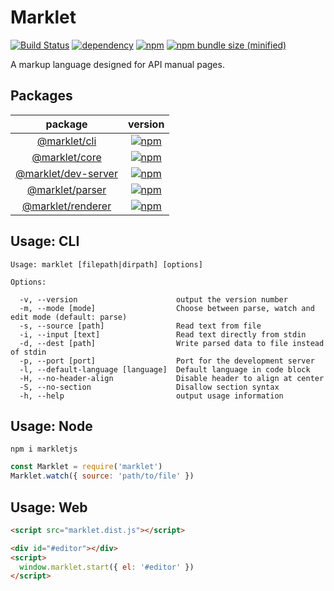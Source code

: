 # Marklet

[![Build Status](https://travis-ci.com/obstudio/Marklet.svg?branch=dev)](https://travis-ci.com/obstudio/Marklet)
[![dependency](https://img.shields.io/david/obstudio/Marklet.svg)](https://github.com/obstudio/Marklet/blob/master/package.json)
[![npm](https://img.shields.io/npm/v/markletjs.svg)](https://www.npmjs.com/package/markletjs)
[![npm bundle size (minified)](https://img.shields.io/bundlephobia/min/markletjs.svg)](https://www.npmjs.com/package/markletjs)

A markup language designed for API manual pages.

## Packages

| package | version |
|:-------:|:-------:|
|[@marklet/cli](https://github.com/obstudio/Marklet/tree/master/packages/cli)|[![npm](https://img.shields.io/npm/v/@marklet/cli.svg)](https://www.npmjs.com/package/@marklet/cli)|
|[@marklet/core](https://github.com/obstudio/Marklet/tree/master/packages/core)|[![npm](https://img.shields.io/npm/v/@marklet/core.svg)](https://www.npmjs.com/package/@marklet/core)|
|[@marklet/dev-server](https://github.com/obstudio/Marklet/tree/master/packages/dev-server)|[![npm](https://img.shields.io/npm/v/@marklet/dev-server.svg)](https://www.npmjs.com/package/@marklet/dev-server)|
|[@marklet/parser](https://github.com/obstudio/Marklet/tree/master/packages/parser)|[![npm](https://img.shields.io/npm/v/@marklet/parser.svg)](https://www.npmjs.com/package/@marklet/parser)|
|[@marklet/renderer](https://github.com/obstudio/Marklet/tree/master/packages/renderer)|[![npm](https://img.shields.io/npm/v/@marklet/renderer.svg)](https://www.npmjs.com/package/@marklet/renderer)|

## Usage: CLI

```
Usage: marklet [filepath|dirpath] [options]

Options:

  -v, --version                      output the version number
  -m, --mode [mode]                  Choose between parse, watch and edit mode (default: parse)
  -s, --source [path]                Read text from file
  -i, --input [text]                 Read text directly from stdin
  -d, --dest [path]                  Write parsed data to file instead of stdin
  -p, --port [port]                  Port for the development server
  -l, --default-language [language]  Default language in code block
  -H, --no-header-align              Disable header to align at center
  -S, --no-section                   Disallow section syntax
  -h, --help                         output usage information
```

## Usage: Node

```shell
npm i markletjs
```

```js
const Marklet = require('marklet')
Marklet.watch({ source: 'path/to/file' })
```

## Usage: Web

```html
<script src="marklet.dist.js"></script>
```

```html
<div id="#editor"></div>
<script>
  window.marklet.start({ el: '#editor' })
</script>
```

